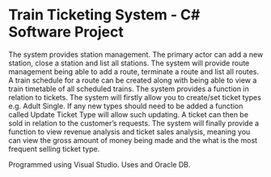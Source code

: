 # Train Ticketing System - C# Software Project

The system provides station management. The primary actor can add a new station, close a station and list all stations. The system will provide route management being able to add a route, terminate a route and list all routes. A train schedule for a route can be created along with being able to view a train timetable of all scheduled trains. The system provides a function in relation to tickets. The system will firstly allow you to create/set ticket types e.g. Adult Single. If any new  types should need to be added a function called Update Ticket Type will allow such updating. A ticket can then be sold in relation to the customer’s requests. The system will finally provide a function to view revenue analysis and ticket sales analysis, meaning you can view the gross amount of money being made and the what is the most frequent selling ticket type.

Programmed using Visual Studio. Uses and Oracle DB.
